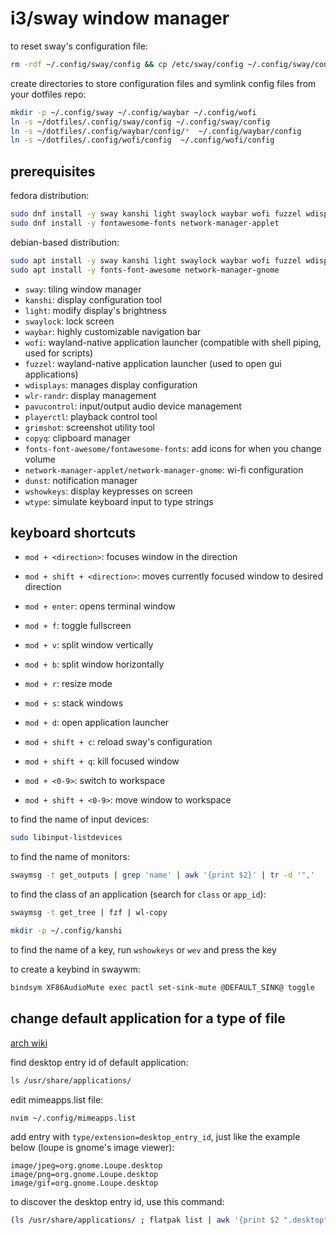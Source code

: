 
# i3/sway window manager

to reset sway's configuration file:

```bash
rm -rdf ~/.config/sway/config && cp /etc/sway/config ~/.config/sway/config
```

create directories to store configuration files and symlink config files from your dotfiles repo:

```bash
mkdir -p ~/.config/sway ~/.config/waybar ~/.config/wofi
ln -s ~/dotfiles/.config/sway/config ~/.config/sway/config
ln -s ~/dotfiles/.config/waybar/config/*  ~/.config/waybar/config
ln -s ~/dotfiles/.config/wofi/config  ~/.config/wofi/config
```

## prerequisites

fedora distribution:

```bash
sudo dnf install -y sway kanshi light swaylock waybar wofi fuzzel wdisplays wlr-randr pavucontrol grimshot copyq playerctl dunst wshowkeys wtype
sudo dnf install -y fontawesome-fonts network-manager-applet
```

debian-based distribution:

```bash
sudo apt install -y sway kanshi light swaylock waybar wofi fuzzel wdisplays wlr-randr pavucontrol grimshot copyq playerctl dunst wtype
sudo apt install -y fonts-font-awesome network-manager-gnome
```

- `sway`: tiling window manager
- `kanshi`: display configuration tool
- `light`: modify display's brightness
- `swaylock`: lock screen
- `waybar`: highly customizable navigation bar
- `wofi`: wayland-native application launcher (compatible with shell piping, used for scripts)
- `fuzzel`: wayland-native application launcher (used to open gui applications)
- `wdisplays`: manages display configuration
- `wlr-randr`: display management
- `pavucontrol`: input/output audio device management
- `playerctl`: playback control tool
- `grimshot`: screenshot utility tool
- `copyq`: clipboard manager
- `fonts-font-awesome/fontawesome-fonts`: add icons for when you change volume
- `network-manager-applet/network-manager-gnome`: wi-fi configuration
- `dunst`: notification manager
- `wshowkeys`: display keypresses on screen
- `wtype`: simulate keyboard input to type strings

## keyboard shortcuts

- `mod + <direction>`: focuses window in the direction
- `mod + shift + <direction>`: moves currently focused window to desired direction

- `mod + enter`: opens terminal window
- `mod + f`: toggle fullscreen
- `mod + v`: split window vertically
- `mod + b`: split window horizontally
- `mod + r`: resize mode
- `mod + s`: stack windows
- `mod + d`: open application launcher

- `mod + shift + c`: reload sway's configuration
- `mod + shift + q`: kill focused window

- `mod + <0-9>`: switch to workspace
- `mod + shift + <0-9>`: move window to workspace


to find the name of input devices:

```bash
sudo libinput-listdevices
```

to find the name of monitors:

```bash
swaymsg -t get_outputs | grep 'name' | awk '{print $2}' | tr -d '",'
```

to find the class of an application (search for `class` or `app_id`):

```bash
swaymsg -t get_tree | fzf | wl-copy
```

```bash
mkdir -p ~/.config/kanshi
```

to find the name of a key, run `wshowkeys` or `wev` and press the key

to create a keybind in swaywm:

```bash
bindsym XF86AudioMute exec pactl set-sink-mute @DEFAULT_SINK@ toggle
```

## change default application for a type of file

[arch wiki](https://wiki.archlinux.org/title/XDG_MIME_Applications)

find desktop entry id of default application:

```bash
ls /usr/share/applications/
```

edit mimeapps.list file:

```bash
nvim ~/.config/mimeapps.list
```

add entry with `type/extension=desktop_entry_id`, just like the example below (loupe is gnome's image viewer):

```
image/jpeg=org.gnome.Loupe.desktop
image/png=org.gnome.Loupe.desktop
image/gif=org.gnome.Loupe.desktop
```

to discover the desktop entry id, use this command:

```bash
(ls /usr/share/applications/ ; flatpak list | awk '{print $2 ".desktop"}') | fzf
```

